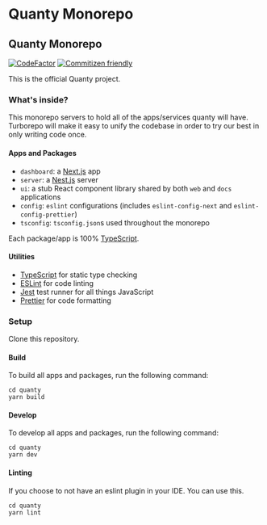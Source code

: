 # Quanty Monorepo



## Quanty Monorepo

[![CodeFactor](https://www.codefactor.io/repository/github/slashtp3/quanty/badge)](https://www.codefactor.io/repository/github/slashtp3/quanty) [![Commitizen friendly](https://img.shields.io/badge/commitizen-friendly-brightgreen.svg)](http://commitizen.github.io/cz-cli/)

This is the official Quanty project.

### What's inside?

This monorepo servers to hold all of the apps/services quanty will have. Turborepo will make it easy to unify the codebase in order to try our best in only writing code once.

#### Apps and Packages

* `dashboard`: a [Next.js](https://nextjs.org) app
* `server`: a [Nest.js](https://nestjs.com) server
* `ui`: a stub React component library shared by both `web` and `docs` applications
* `config`: `eslint` configurations (includes `eslint-config-next` and `eslint-config-prettier`)
* `tsconfig`: `tsconfig.json`s used throughout the monorepo

Each package/app is 100% [TypeScript](https://www.typescriptlang.org).

#### Utilities

* [TypeScript](https://www.typescriptlang.org) for static type checking
* [ESLint](https://eslint.org) for code linting
* [Jest](https://jestjs.io) test runner for all things JavaScript
* [Prettier](https://prettier.io) for code formatting

### Setup

Clone this repository.

#### Build

To build all apps and packages, run the following command:

```
cd quanty
yarn build
```

#### Develop

To develop all apps and packages, run the following command:

```
cd quanty
yarn dev
```

#### Linting

If you choose to not have an eslint plugin in your IDE. You can use this.

```
cd quanty
yarn lint
```
